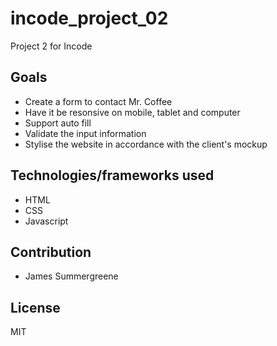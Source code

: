# incode_project_02
Project 2 for Incode

## Goals
- Create a form to contact Mr. Coffee
- Have it be resonsive on mobile, tablet and computer
- Support auto fill
- Validate the input information
- Stylise the website in accordance with the client's mockup

## Technologies/frameworks used
- HTML
- CSS
- Javascript

## Contribution
- James Summergreene

## License
MIT
